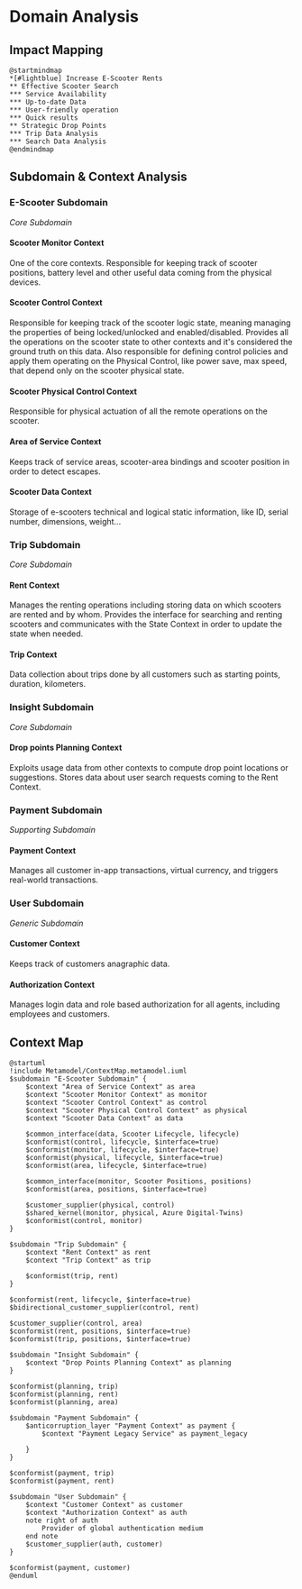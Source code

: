 # Domain Analysis

## Impact Mapping
```plantuml
@startmindmap
*[#lightblue] Increase E-Scooter Rents
** Effective Scooter Search
*** Service Availability
*** Up-to-date Data
*** User-friendly operation
*** Quick results
** Strategic Drop Points
*** Trip Data Analysis
*** Search Data Analysis
@endmindmap
```

## Subdomain & Context Analysis

### E-Scooter Subdomain
*Core Subdomain*
#### Scooter Monitor Context
One of the core contexts. Responsible for keeping track of scooter positions, battery level and other useful data coming from the physical devices. 
#### Scooter Control Context
Responsible for keeping track of the scooter logic state, meaning managing the properties of being locked/unlocked and enabled/disabled. Provides all the operations on the scooter state to other contexts and it's considered the ground truth on this data. Also responsible for defining control policies and apply them operating on the Physical Control, like power save, max speed, that depend only on the scooter physical state.
#### Scooter Physical Control Context
Responsible for physical actuation of all the remote operations on the scooter.
#### Area of Service Context
Keeps track of service areas, scooter-area bindings and scooter position in order to detect escapes.
#### Scooter Data Context
Storage of e-scooters technical and logical static information, like ID, serial number, dimensions, weight...

### Trip Subdomain
*Core Subdomain*
#### Rent Context
Manages the renting operations including storing data on which scooters are rented and by whom. Provides the interface for searching and renting scooters and communicates with the State Context in order to update the state when needed.
#### Trip Context
Data collection about trips done by all customers such as starting points, duration, kilometers.

### Insight Subdomain
*Core Subdomain*
#### Drop points Planning Context
Exploits usage data from other contexts to compute drop point locations or suggestions.
Stores data about user search requests coming to the Rent Context.

### Payment Subdomain
*Supporting Subdomain*
#### Payment Context
Manages all customer in-app transactions, virtual currency, and triggers real-world transactions.

### User Subdomain
*Generic Subdomain*
#### Customer Context
Keeps track of customers anagraphic data.
#### Authorization Context
Manages login data and role based authorization for all agents, including employees and customers.


## Context Map
```plantuml
@startuml
!include Metamodel/ContextMap.metamodel.iuml
$subdomain "E-Scooter Subdomain" {
    $context "Area of Service Context" as area
    $context "Scooter Monitor Context" as monitor
    $context "Scooter Control Context" as control
    $context "Scooter Physical Control Context" as physical
    $context "Scooter Data Context" as data

    $common_interface(data, Scooter Lifecycle, lifecycle)
    $conformist(control, lifecycle, $interface=true)
    $conformist(monitor, lifecycle, $interface=true)
    $conformist(physical, lifecycle, $interface=true)
    $conformist(area, lifecycle, $interface=true)

    $common_interface(monitor, Scooter Positions, positions)
    $conformist(area, positions, $interface=true)

    $customer_supplier(physical, control)
    $shared_kernel(monitor, physical, Azure Digital-Twins)
    $conformist(control, monitor)
}

$subdomain "Trip Subdomain" {
    $context "Rent Context" as rent
    $context "Trip Context" as trip
    
    $conformist(trip, rent)
}

$conformist(rent, lifecycle, $interface=true)
$bidirectional_customer_supplier(control, rent)

$customer_supplier(control, area)
$conformist(rent, positions, $interface=true)
$conformist(trip, positions, $interface=true)

$subdomain "Insight Subdomain" {
    $context "Drop Points Planning Context" as planning
}

$conformist(planning, trip)
$conformist(planning, rent)
$conformist(planning, area)

$subdomain "Payment Subdomain" {
    $anticorruption_layer "Payment Context" as payment {
        $context "Payment Legacy Service" as payment_legacy

    }
}

$conformist(payment, trip)
$conformist(payment, rent)

$subdomain "User Subdomain" {
    $context "Customer Context" as customer
    $context "Authorization Context" as auth
    note right of auth
        Provider of global authentication medium
    end note
    $customer_supplier(auth, customer)
}

$conformist(payment, customer)
@enduml
```
